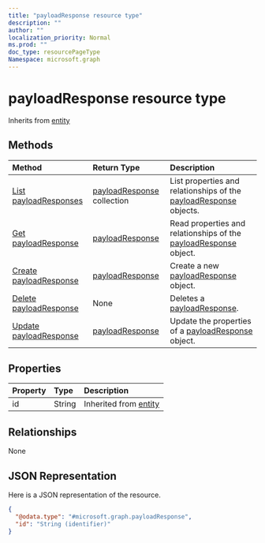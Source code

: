 ```yaml
---
title: "payloadResponse resource type"
description: ""
author: ""
localization_priority: Normal
ms.prod: ""
doc_type: resourcePageType
Namespace: microsoft.graph
---
```



# payloadResponse resource type




Inherits from [entity](../resources/entity.md)

## Methods
|Method|Return Type|Description|
|:---|:---|:---|
|[List payloadResponses](../api/payloadresponse-list.md)|[payloadResponse](../resources/payloadResponse.md) collection|List properties and relationships of the [payloadResponse](../resources/payloadresponse.md) objects.|
|[Get payloadResponse](../api/payloadresponse-get.md)|[payloadResponse](../resources/payloadResponse.md)|Read properties and relationships of the [payloadResponse](../resources/payloadresponse.md) object.|
|[Create payloadResponse](../api/payloadresponse-post-payloadresponse.md)|[payloadResponse](../resources/payloadResponse.md)|Create a new [payloadResponse](../resources/payloadresponse.md) object.|
|[Delete payloadResponse](../api/payloadresponse-delete.md)|None|Deletes a [payloadResponse](../resources/payloadresponse.md).|
|[Update payloadResponse](../api/payloadresponse-update.md)|[payloadResponse](../resources/payloadResponse.md)|Update the properties of a [payloadResponse](../resources/payloadresponse.md) object.|

## Properties
|Property|Type|Description|
|:---|:---|:---|
|id|String| Inherited from [entity](../resources/entity.md)|

## Relationships
None

## JSON Representation
Here is a JSON representation of the resource.
<!-- {
  "blockType": "resource",
  "keyProperty": "id",
  "@odata.type": "microsoft.graph.payloadResponse",
  "baseType": "microsoft.graph.entity",
  "openType": true
}
-->
``` json
{
  "@odata.type": "#microsoft.graph.payloadResponse",
  "id": "String (identifier)"
}
```

